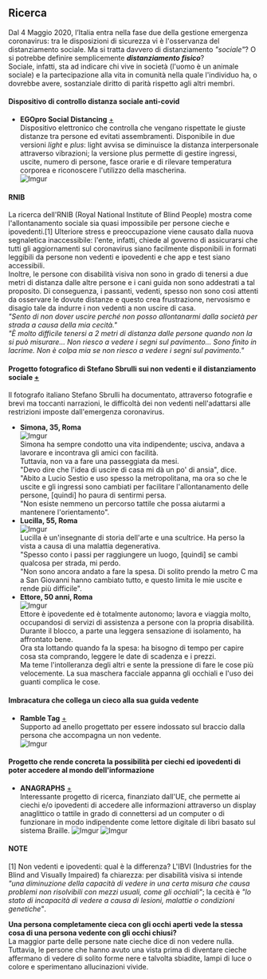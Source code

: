 ## Ricerca
Dal 4 Maggio 2020, l’Italia entra nella fase due della gestione emergenza coronavirus: tra le disposizioni di sicurezza vi è l'osservanza del distanziamento sociale. 
Ma si tratta davvero di distanziamento *"sociale"*? O si potrebbe definire semplicemente ***distanziamento fisico***?  
Sociale, infatti, sta ad indicare chi vive in società (l'uomo è un animale sociale) e la partecipazione alla vita in comunità 
nella quale l'individuo ha, o dovrebbe avere, sostanziale diritto di parità rispetto agli altri membri.
#### Dispositivo di controllo distanza sociale anti-covid
- **EGOpro Social Distancing** [+](https://www.ameol.it/egopro-social-distancing-covid-19/?gclid=Cj0KCQjwg8n5BRCdARIsALxKb95-kA4Sg97Hgrflcp5SVM4Vlnt99Svs4U2rPL1hPiWkTUJc6PCR79gaAvQiEALw_wcB)  
Dispositivo elettronico che controlla che vengano rispettate le giuste distanze tra persone ed evitati assembramenti. Disponibile in due versioni *light* e *plus*: light avvisa se diminuisce
la distanza interpersonale attraverso vibrazioni; la versione plus permette di gestire ingressi, uscite, numero di persone, fasce orarie e di rilevare temperatura corporea e
riconoscere l'utilizzo della mascherina.    
![Imgur](https://i.imgur.com/dSnnYNU.png)  
#### RNIB
La ricerca dell'RNIB (Royal National Institute of Blind People) mostra come l'allontanamento sociale sia quasi impossibile per persone cieche e ipovedenti.[1]
Ulteriore stress e preoccupazione viene causato dalla nuova segnaletica inaccessibile: l'ente, infatti, chiede al governo di assicurarsi che tutti gli aggiornamenti sul coronavirus siano facilmente disponibili in formati leggibili da persone non vedenti e ipovedenti e che app e test siano accessibili.  
Inoltre, le persone con disabilità visiva non sono in grado di tenersi a due metri di distanza dalle altre persone e i cani guida non sono addestrati a tal proposito.
Di conseguenza, i passanti, vedenti, spesso non sono così attenti da osservare le dovute distanze e questo crea frustrazione, nervosismo e disagio tale da indurre i non vedenti
a non uscire di casa.  
*"Sento di non dover uscire perché non posso allontanarmi dalla società per strada a causa della mia cecità."*  
*"È molto difficile tenersi a 2 metri di distanza dalle persone quando non la si può misurare… 
Non riesco a vedere i segni sul pavimento… Sono finito in lacrime. Non è colpa mia se non riesco a vedere i segni sul pavimento."*
#### Progetto fotografico di Stefano Sbrulli sui non vedenti e il distanziamento sociale  [+](https://www.bbc.com/news/in-pictures-53403780)  
Il fotografo italiano Stefano Sbrulli ha documentato, attraverso fotografie e brevi ma toccanti narrazioni, le difficoltà dei non vedenti nell'adattarsi alle restrizioni imposte dall'emergenza coronavirus.
- **Simona, 35, Roma**  
![Imgur](https://i.imgur.com/fmSrYXE.jpg)  
Simona ha sempre condotto una vita indipendente; usciva, andava a lavorare e incontrava gli amici con facilità.  
Tuttavia, non va a fare una passeggiata da mesi.  
"Devo dire che l'idea di uscire di casa mi dà un po' di ansia", dice.  
"Abito a Lucio Sestio e uso spesso la metropolitana, ma ora so che le uscite e gli ingressi sono cambiati per facilitare l'allontanamento delle persone, [quindi] ho paura di sentirmi persa.  
"Non esiste nemmeno un percorso tattile che possa aiutarmi a mantenere l'orientamento".  
- **Lucilla, 55, Roma**  
![Imgur](https://i.imgur.com/BcP7Ws5.jpg)  
Lucilla è un'insegnante di storia dell'arte e una scultrice. Ha perso la vista a causa di una malattia degenerativa.  
"Spesso conto i passi per raggiungere un luogo, [quindi] se cambi qualcosa per strada, mi perdo.  
"Non sono ancora andato a fare la spesa. Di solito prendo la metro C ma a San Giovanni hanno cambiato tutto, e questo limita le mie uscite e rende più difficile".  
- **Ettore, 50 anni, Roma**  
![Imgur](https://i.imgur.com/dsAEV1d.jpg)  
Ettore è ipovedente ed è totalmente autonomo; lavora e viaggia molto, occupandosi di servizi di assistenza a persone con la propria disabilità.  
Durante il blocco, a parte una leggera sensazione di isolamento, ha affrontato bene.  
Ora sta lottando quando fa la spesa: ha bisogno di tempo per capire cosa sta comprando, leggere le date di scadenza e i prezzi.  
Ma teme l'intolleranza degli altri e sente la pressione di fare le cose più velocemente. La sua maschera facciale appanna gli occhiali e l'uso dei guanti complica le cose.  
#### Imbracatura che collega un cieco alla sua guida vedente
- **Ramble Tag** [+](https://rambletag.co.uk/)  
Supporto ad anello progettato per essere indossato sul braccio dalla persona che accompagna un non vedente.  
![Imgur](https://i.imgur.com/vVTQ0bI.png)
#### Progetto che rende concreta la possibilità per ciechi ed ipovedenti di poter accedere al mondo dell'informazione 
- **ANAGRAPHS** [+](https://cordis.europa.eu/project/id/262058/it)  
Interessante progetto di ricerca, finanziato dall'UE, che permette ai ciechi e/o ipovedenti di accedere alle informazioni attraverso un 
display anaglittico o tattile in grado di connettersi ad un computer o di funzionare in modo indipendente come lettore digitale di libri basato sul sistema Braille.
![Imgur](https://i.imgur.com/J1cNS2s.jpg)
![Imgur](https://i.imgur.com/VMowShZ.jpg)
#### NOTE
[1] Non vedenti e ipovedenti: qual è la differenza? L'IBVI (Industries for the Blind and Visually Impaired) fa chiarezza: per disabilità visiva si intende *"una diminuzione della capacità di vedere in una certa misura che causa problemi non risolvibili con mezzi usuali, come gli occhiali"*; la cecità è *"lo stato di incapacità di vedere a causa di lesioni, malattie o condizioni genetiche"*.   
  
**Una persona completamente cieca con gli occhi aperti vede la stessa cosa di una persona vedente con gli occhi chiusi?**   
La maggior parte delle persone nate cieche dice di non vedere nulla. Tuttavia, le persone che hanno avuto una vista prima di diventare cieche affermano di vedere di solito forme nere e talvolta sbiadite, lampi di luce o colore e sperimentano allucinazioni vivide.
